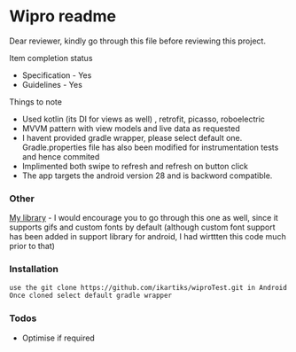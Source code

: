 # Wipro readme

Dear reviewer, kindly go through this file before reviewing this project.

Item completion status

  - Specification - Yes
  - Guidelines - Yes
  
Things to note

  - Used kotlin (its DI for views as well) , retrofit, picasso, roboelectric
  - MVVM pattern with view models and live data as requested
  - I havent provided gradle wrapper, please select default one. Gradle.properties file has also been modified for instrumentation tests and hence commited
  - Implimented both swipe to refresh and refresh on button click
  - The app targets the android version 28 and is backword compatible.

### Other

[My library](https://github.com/ikartiks/kartiksCustomViewsGradle/) - I would encourage you to go through this one as well, since it supports gifs and custom fonts by default (although custom font support has been added in support library for android, I had wirttten this code much prior to that)

### Installation

```sh
use the git clone https://github.com/ikartiks/wiproTest.git in Android Studio
Once cloned select default gradle wrapper 
```

### Todos
 - Optimise if required

